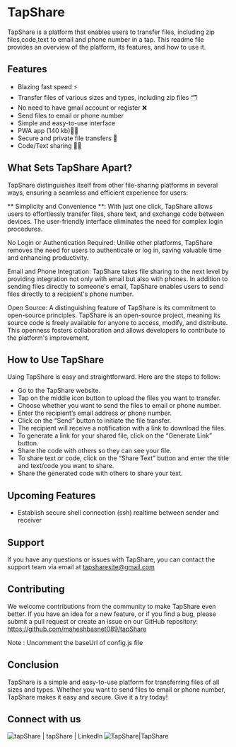 # TapShare 

TapShare is a platform that enables users to transfer files, including zip files,code,text to email and phone number in a tap. This readme file provides an overview of the platform, its features, and how to use it.

## Features

- Blazing fast speed ⚡
- Transfer files of various sizes and types, including zip files 🗂️
- No need to have gmail account or register ❌
- Send files to email or phone number
- Simple and easy-to-use interface
- PWA app (140 kb)🧑‍💻
- Secure and private file transfers 🔐
- Code/Text sharing 🧑‍💻

## What Sets TapShare Apart?
TapShare distinguishes itself from other file-sharing platforms in several ways, ensuring a seamless and efficient experience for users:

** Simplicity and Convenience **: With just one click, TapShare allows users to effortlessly transfer files, share text, and exchange code between devices. The user-friendly interface eliminates the need for complex login procedures.

No Login or Authentication Required: Unlike other platforms, TapShare removes the need for users to authenticate or log in, saving valuable time and enhancing productivity.

Email and Phone Integration: TapShare takes file sharing to the next level by providing integration not only with email but also with phones. In addition to sending files directly to someone's email, TapShare enables users to send files directly to a recipient's phone number.

Open Source: A distinguishing feature of TapShare is its commitment to open-source principles. TapShare is an open-source project, meaning its source code is freely available for anyone to access, modify, and distribute. This openness fosters collaboration and allows developers to contribute to the platform's improvement.


## How to Use TapShare

Using TapShare is easy and straightforward. Here are the steps to follow:

- Go to the TapShare website.
- Tap on the middle icon button to upload the files you want to transfer.
- Choose whether you want to send the files to email or phone number.
- Enter the recipient’s email address or phone number.
- Click on the “Send” button to initiate the file transfer.
- The recipient will receive a notification with a link to download the files.
- To generate a link for your shared file, click on the “Generate Link” button.
- Share the code with others so they can see your file.
- To share text or code, click on the “Share Text” button and enter the title and text/code you want to share.
- Share the generated code with others to share your text.

## Upcoming Features

- Establish secure shell connection (ssh) realtime between sender and receiver

## Support

If you have any questions or issues with TapShare, you can contact the support team via email at tapsharesite@gmail.com

## Contributing

We welcome contributions from the community to make TapShare even better. If you have an idea for a new feature, or if you find a bug, please submit a pull request or create an issue on our GitHub repository: https://github.com/maheshbasnet089/tapShare

Note : Uncomment the baseUrl of config.js file 


## Conclusion

TapShare is a simple and easy-to-use platform for transferring files of all sizes and types. Whether you want to send files to email or phone number, TapShare makes it easy and secure. Give it a try today! 
## Connect with us
<a href="https://www.linkedin.com/company/tapshare089"><img align="left" src="https://img.shields.io/badge/LinkedIn-0077B5?style=for-the-badge&logo=linkedin&logoColor=white" alt="tapShare | tapShare | LinkedIn" /></a>
<a href="https://www.facebook.com/profile.php?id=100093945937193"><img align="left" src="https://img.shields.io/badge/Facebook-1877F2?style=for-the-badge&logo=facebook&logoColor=white" alt="TapShare|TapShare" /></a>
</br>
